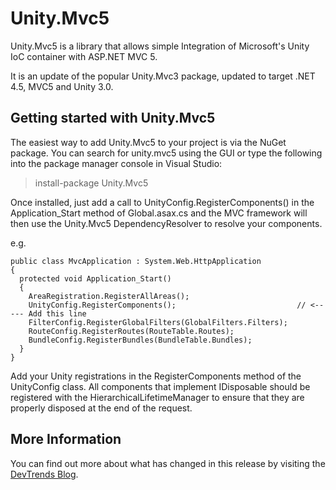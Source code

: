Unity.Mvc5
==========

Unity.Mvc5 is a library that allows simple Integration of Microsoft's Unity IoC container with ASP.NET MVC 5.

It is an update of the popular Unity.Mvc3 package, updated to target .NET 4.5, MVC5 and Unity 3.0.


Getting started with Unity.Mvc5
-------------------------------

The easiest way to add Unity.Mvc5 to your project is via the NuGet package. You can search for unity.mvc5 using the GUI or type the following into the package manager console in Visual Studio:

> install-package Unity.Mvc5

Once installed, just add a call to UnityConfig.RegisterComponents() in the Application_Start method of Global.asax.cs 
and the MVC framework will then use the Unity.Mvc5 DependencyResolver to resolve your components.

e.g.
 
    public class MvcApplication : System.Web.HttpApplication
    {
      protected void Application_Start()
      {
        AreaRegistration.RegisterAllAreas();
        UnityConfig.RegisterComponents();                           // <----- Add this line
        FilterConfig.RegisterGlobalFilters(GlobalFilters.Filters);
        RouteConfig.RegisterRoutes(RouteTable.Routes);
        BundleConfig.RegisterBundles(BundleTable.Bundles);
      }           
    }  

Add your Unity registrations in the RegisterComponents method of the UnityConfig class. All components that implement IDisposable should be 
registered with the HierarchicalLifetimeManager to ensure that they are properly disposed at the end of the request.

More Information
----------------

You can find out more about what has changed in this release by visiting the <a href="https://www.devtrends.co.uk/blog/taking-ownership-of-unity.mvc-and-unity.webapi">DevTrends Blog</a>.
